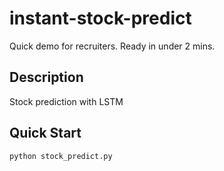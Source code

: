 # instant-stock-predict

Quick demo for recruiters. Ready in under 2 mins.

## Description
Stock prediction with LSTM

## Quick Start
```python
python stock_predict.py
```
